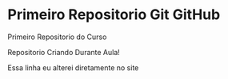 # Primeiro Repositorio Git GitHub
 Primeiro Repositorio do Curso 

Repositorio Criando Durante Aula!

Essa linha eu alterei diretamente no site 
